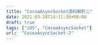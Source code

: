 ```yaml
---
title: "CocoaAsyncSocket源码解析二"
date: 2021-03-24T14:11:38+08:00
draft: true
tags: ["iOS", "CocoaAsyncSocket"]
url:  "CocoaAsyncSocket-2"
---
```


